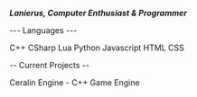 ***Lanierus, Computer Enthusiast & Programmer***

--- Languages --- 

C++
CSharp
Lua
Python
Javascript
HTML
CSS


 -- Current Projects -- 
 
 Ceralin Engine - C++ Game Engine
 
 
